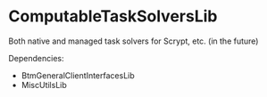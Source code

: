# ComputableTaskSolversLib
Both native and managed task solvers for Scrypt, etc. (in the future)

Dependencies:
* BtmGeneralClientInterfacesLib
* MiscUtilsLib
